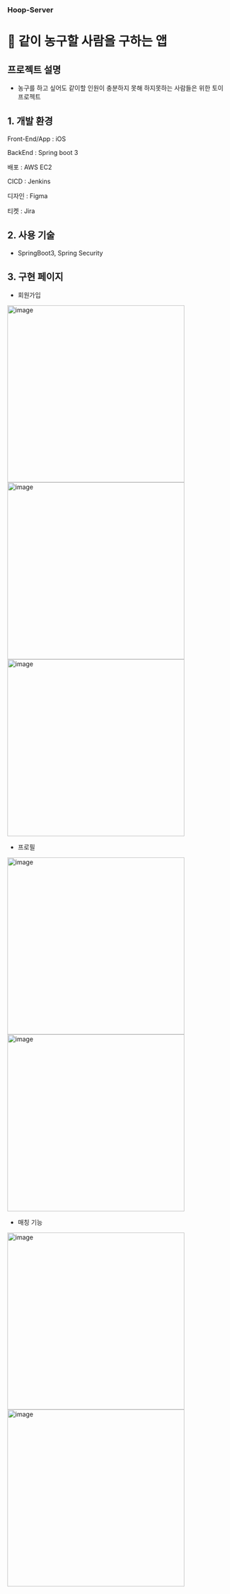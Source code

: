 ### Hoop-Server

# 📖 같이 농구할 사람을 구하는 앱
## 프로젝트 설명
- 농구를 하고 싶어도 같이할 인원이 충분하지 못해 하지못하는 사람들은 위한 토이 프로젝트

## 1. 개발 환경
   
Front-End/App : iOS

BackEnd : Spring boot 3

배포 : AWS EC2

CICD : Jenkins

디자인 : Figma

티켓 : Jira

## 2. 사용 기술
- SpringBoot3, Spring Security

## 3. 구현 페이지
- 회원가입
<img src="https://github.com/user-attachments/assets/79a05c61-3936-4d5a-b087-cd854681632e"  alt="image" height="400"/>
<img src="https://github.com/user-attachments/assets/a50ecadc-3e56-4f37-8d4e-975b75b92175"  alt="image" height="400"/>
<img src="https://github.com/user-attachments/assets/dbba8dc6-83e8-446e-af7c-52cc44c74c78"  alt="image" height="400"/>

- 프로필
<img src="https://github.com/user-attachments/assets/299b0142-8757-4d44-96a3-f60bb19463e4"  alt="image" height="400"/>
<img src="https://github.com/user-attachments/assets/97c733ba-be3c-40ee-ab23-f425c555a303"  alt="image" height="400"/>

- 매칭 기능
<img src="https://github.com/user-attachments/assets/32936986-3f98-4c85-9396-21933d01e686"  alt="image" height="400"/>
<img src="https://github.com/user-attachments/assets/4bfa7fd3-5f70-447e-8571-7d63577dfb0a"  alt="image" height="400"/>
